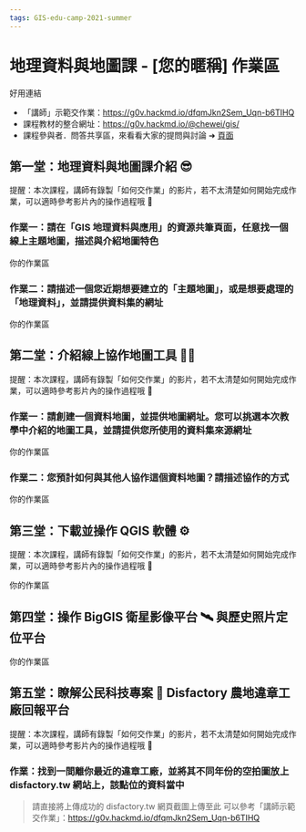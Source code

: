```yaml
---
tags: GIS-edu-camp-2021-summer
---
```


# 地理資料與地圖課 - [您的暱稱] 作業區

好用連結
- 「講師」示範交作業：https://g0v.hackmd.io/dfqmJkn2Sem_Uqn-b6TIHQ
- 課程教材的整合網址：https://g0v.hackmd.io/@chewei/gis/
- 課程參與者．問答共享區，來看看大家的提問與討論 ➜ [頁面](https://g0v.hackmd.io/@chewei/gis/https%3A%2F%2Fg0v.hackmd.io%2FCcLEEZ0ASAiw2cfwtyNDBQ)

## 第一堂：地理資料與地圖課介紹 😎 

提醒：本次課程，講師有錄製「如何交作業」的影片，若不太清楚如何開始完成作業，可以適時參考影片內的操作過程哦 💪

### 作業一：請在「GIS 地理資料與應用」的資源共筆頁面，任意找一個線上主題地圖，描述與介紹地圖特色

你的作業區

### 作業二：請描述一個您近期想要建立的「主題地圖」，或是想要處理的「地理資料」，並請提供資料集的網址

你的作業區

## 第二堂：介紹線上協作地圖工具 👩‍💻 

提醒：本次課程，講師有錄製「如何交作業」的影片，若不太清楚如何開始完成作業，可以適時參考影片內的操作過程哦 💪

### 作業一：請創建一個資料地圖，並提供地圖網址。您可以挑選本次教學中介紹的地圖工具，並請提供您所使用的資料集來源網址

你的作業區

### 作業二：您預計如何與其他人協作這個資料地圖？請描述協作的方式

你的作業區

## 第三堂：下載並操作 QGIS 軟體 ⚙

提醒：本次課程，講師有錄製「如何交作業」的影片，若不太清楚如何開始完成作業，可以適時參考影片內的操作過程哦 💪

你的作業區

## 第四堂：操作 BigGIS 衛星影像平台 🛰 與歷史照片定位平台

你的作業區

## 第五堂：瞭解公民科技專案 🚀 Disfactory 農地違章工廠回報平台

提醒：本次課程，講師有錄製「如何交作業」的影片，若不太清楚如何開始完成作業，可以適時參考影片內的操作過程哦 💪

### 作業：找到一間離你最近的違章工廠，並將其不同年份的空拍圖放上 disfactory.tw 網站上，該點位的資料當中

>請直接將上傳成功的 disfactory.tw 網頁截圖上傳至此
>可以參考「講師示範交作業」：https://g0v.hackmd.io/dfqmJkn2Sem_Uqn-b6TIHQ
